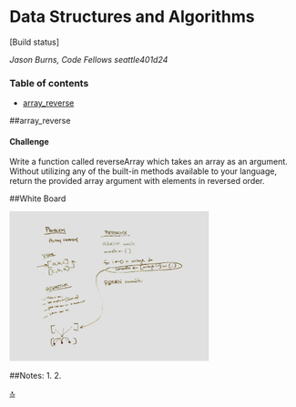 # Data Structures and Algorithms

[Build status]

*Jason Burns, Code Fellows seattle401d24*
<a id="contents"></a>
### Table of contents

  * [array_reverse](#array_reverse)



<a id="array_reverse"></a>
##array_reverse

#### Challenge
Write a function called reverseArray which takes an array as an argument. Without utilizing any of the built-in methods available to your language, return the provided array argument with elements in reversed order.

##White Board

<img src="./assets/reverseArray.jpg" style="width: 350px;">

##Notes:
1.
2.

[:top:](#contents)
